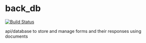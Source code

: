 # back_db
[![Build Status](https://travis-ci.org/formsaudio/back_db.svg?branch=master)](https://travis-ci.org/formsaudio/back_db)

api/database to store and manage forms and their responses using documents
